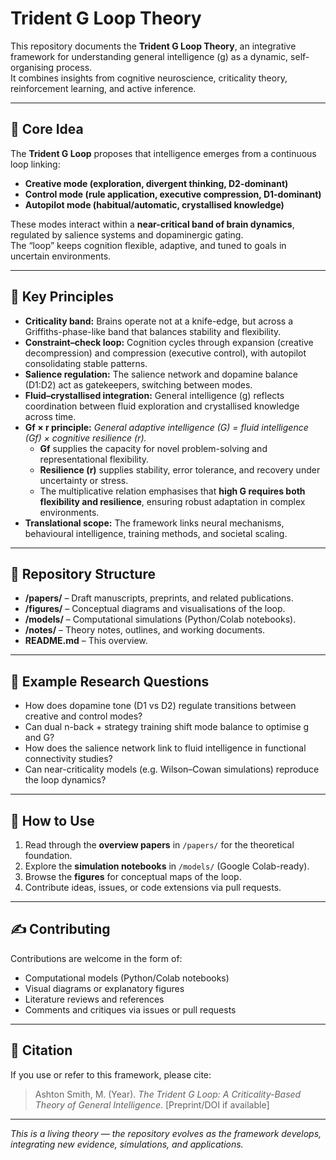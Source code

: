 # Trident G Loop Theory

This repository documents the **Trident G Loop Theory**, an integrative framework for understanding general intelligence (g) as a dynamic, self-organising process.  
It combines insights from cognitive neuroscience, criticality theory, reinforcement learning, and active inference.

---

## 🌊 Core Idea

The **Trident G Loop** proposes that intelligence emerges from a continuous loop linking:

- **Creative mode (exploration, divergent thinking, D2-dominant)**
- **Control mode (rule application, executive compression, D1-dominant)**
- **Autopilot mode (habitual/automatic, crystallised knowledge)**

These modes interact within a **near-critical band of brain dynamics**, regulated by salience systems and dopaminergic gating.  
The “loop” keeps cognition flexible, adaptive, and tuned to goals in uncertain environments.

---

## 🔑 Key Principles
- **Criticality band:** Brains operate not at a knife-edge, but across a Griffiths-phase-like band that balances stability and flexibility.  
- **Constraint–check loop:** Cognition cycles through expansion (creative decompression) and compression (executive control), with autopilot consolidating stable patterns.  
- **Salience regulation:** The salience network and dopamine balance (D1:D2) act as gatekeepers, switching between modes.  
- **Fluid–crystallised integration:** General intelligence (g) reflects coordination between fluid exploration and crystallised knowledge across time.
- **Gf × r principle:** *General adaptive intelligence (G) = fluid intelligence (Gf) × cognitive resilience (r).*  
  - **Gf** supplies the capacity for novel problem-solving and representational flexibility.  
  - **Resilience (r)** supplies stability, error tolerance, and recovery under uncertainty or stress.  
  - The multiplicative relation emphasises that **high G requires both flexibility and resilience**, ensuring robust adaptation in complex environments.  
- **Translational scope:** The framework links neural mechanisms, behavioural intelligence, training methods, and societal scaling.

---

## 📂 Repository Structure
- **/papers/** – Draft manuscripts, preprints, and related publications.  
- **/figures/** – Conceptual diagrams and visualisations of the loop.  
- **/models/** – Computational simulations (Python/Colab notebooks).  
- **/notes/** – Theory notes, outlines, and working documents.  
- **README.md** – This overview.  

---

## 🧩 Example Research Questions
- How does dopamine tone (D1 vs D2) regulate transitions between creative and control modes?  
- Can dual n-back + strategy training shift mode balance to optimise g and G?  
- How does the salience network link to fluid intelligence in functional connectivity studies?  
- Can near-criticality models (e.g. Wilson–Cowan simulations) reproduce the loop dynamics?  

---

## 🚀 How to Use
1. Read through the **overview papers** in `/papers/` for the theoretical foundation.  
2. Explore the **simulation notebooks** in `/models/` (Google Colab-ready).  
3. Browse the **figures** for conceptual maps of the loop.  
4. Contribute ideas, issues, or code extensions via pull requests.  

---

## ✍️ Contributing
Contributions are welcome in the form of:
- Computational models (Python/Colab notebooks)  
- Visual diagrams or explanatory figures  
- Literature reviews and references  
- Comments and critiques via issues or pull requests  

---

## 📖 Citation
If you use or refer to this framework, please cite:  

> Ashton Smith, M. (Year). *The Trident G Loop: A Criticality-Based Theory of General Intelligence*. [Preprint/DOI if available]

---

*This is a living theory — the repository evolves as the framework develops, integrating new evidence, simulations, and applications.*

